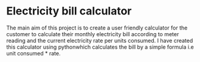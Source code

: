 # Electricity bill calculator
The main aim of this project is to create a user friendly calculator for the customer to calculate their monthly electricity bill according to meter reading and the current electricity rate per units consumed. I have created this calculator using pythonwhich calculates the bill by a simple formula i.e unit consumed * rate.
